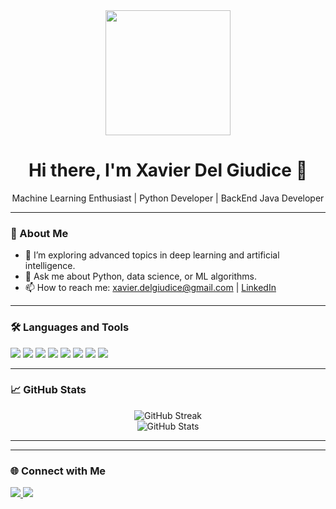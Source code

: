 <!-- Header Section -->
<div align="center">
  <img src="https://media.giphy.com/media/26tn33aiTi1jkl6H6/giphy.gif" width="200"/>
  <h1>Hi there, I'm Xavier Del Giudice 👋</h1>
  <p>Machine Learning Enthusiast | Python Developer | BackEnd Java Developer</p>
</div>

---

### 🧠 About Me

- 🌱 I’m exploring advanced topics in deep learning and artificial intelligence.
- 💬 Ask me about Python, data science, or ML algorithms.
- 📫 How to reach me: [xavier.delgiudice@gmail.com](mailto:xavier.delgiudice@gmail.com) | [LinkedIn](https://www.linkedin.com/in/xavier-del-giudice-56b422292/)

---

### 🛠️ Languages and Tools

<p align="left">
  <img src="https://img.shields.io/badge/Python-3776AB?style=for-the-badge&logo=python&logoColor=white"/>
  <img src="https://img.shields.io/badge/PyTorch-EE4C2C?style=for-the-badge&logo=pytorch&logoColor=white"/>
  <img src="https://img.shields.io/badge/Scikit--Learn-F7931E?style=for-the-badge&logo=scikit-learn&logoColor=white"/>
  <img src="https://img.shields.io/badge/Pandas-150458?style=for-the-badge&logo=pandas&logoColor=white"/>
  <img src="https://img.shields.io/badge/NumPy-013243?style=for-the-badge&logo=numpy&logoColor=white"/>
  <img src="https://img.shields.io/badge/Matplotlib-11557C?style=for-the-badge&logo=matplotlib&logoColor=white"/>
  <img src="https://img.shields.io/badge/Seaborn-3776AB?style=for-the-badge&logo=python&logoColor=white"/>
  <img src="https://img.shields.io/badge/Jupyter-F37626?style=for-the-badge&logo=jupyter&logoColor=white"/>
</p>

---

### 📈 GitHub Stats

<p align="center">
  <img src="https://github-readme-streak-stats.herokuapp.com/?user=xavidg7&theme=default" alt="GitHub Streak"/>
  <br/>
  <img src="https://github-readme-stats.vercel.app/api?username=xavidg7&show_icons=true&theme=default" alt="GitHub Stats"/>
</p>

---

<!--### 📌 Featured Projects

- [Project Name](https://github.com/your-github-username/project-name): Brief description of your project.
- [Another Project](https://github.com/your-github-username/another-project): Brief description of another project.
-->
---

### 🌐 Connect with Me

<p align="left">
  <a href="https://www.linkedin.com/in/xavier-del-giudice-56b422292/" target="_blank">
    <img src="https://img.shields.io/badge/LinkedIn-blue?style=for-the-badge&logo=linkedin&logoColor=white"/>
  </a>
  <a href="mailto:delgiudice.1967219@studenti.uniroma1.it">
    <img src="https://img.shields.io/badge/Email-D14836?style=for-the-badge&logo=gmail&logoColor=white"/>
  </a>
</p>

<!--
**delgiudice1967219/delgiudice1967219** is a ✨ _special_ ✨ repository because its `README.md` (this file) appears on your GitHub profile.

Here are some ideas to get you started:

- 🔭 I’m currently working on ...
- 🌱 I’m currently learning ...
- 👯 I’m looking to collaborate on ...
- 🤔 I’m looking for help with ...
- 💬 Ask me about ...
- 📫 How to reach me: ...
- 😄 Pronouns: ...
- ⚡ Fun fact: ...
-->
